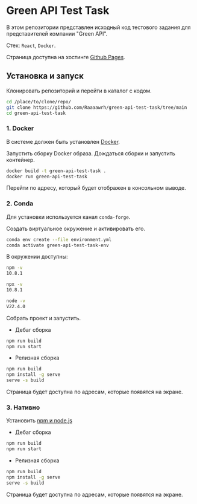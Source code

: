 # Green API Test Task

В этом репозитории представлен исходный код тестового задания для представителей компании "Green API".

Стек: `React`, `Docker`.

Страница доступна на хостинге [Github Pages](https://Raaaawrh.github.io/green-api-test-task/).

## Установка и запуск

Клонировать репозиторий и перейти в каталог с кодом.

```bash
cd /place/to/clone/repo/
git clone https://github.com/Raaaawrh/green-api-test-task/tree/main
cd green-api-test-task
```

### 1. Docker

В системе должен быть установлен [Docker](https://www.docker.com/).


Запустить сборку Docker образа. Дождаться сборки и запустить контейнер.

```bash
docker build -t green-api-test-task .
docker run green-api-test-task
```

Перейти по адресу, который будет отображен в консольном выводе.

### 2. Conda

Для установки используется канал `conda-forge`.

Создать виртуальное окружение и активировать его.

```bash
conda env create --file environment.yml
conda activate green-api-test-task-env
```

В окружении доступны:

```bash
npm -v
10.8.1

npx -v
10.8.1

node -v
V22.4.0
```

Собрать проект и запустить. 

- Дебаг сборка

```bash
npm run build
npm run start
```

- Релизная сборка

```bash
npm run build
npm install -g serve
serve -s build
```

Страница будет доступна по адресам, которые появятся на экране.

### 3. Нативно

Установить [npm и node.js](https://docs.npmjs.com/downloading-and-installing-node-js-and-npm)

- Дебаг сборка

```bash
npm run build
npm run start
```

- Релизная сборка

```bash
npm run build
npm install -g serve
serve -s build
```

Страница будет доступна по адресам, которые появятся на экране.
